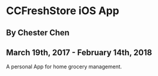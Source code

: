 # CCFreshStore iOS App

## By Chester Chen

## March 19th, 2017 - February 14th, 2018

A personal App for home grocery management.